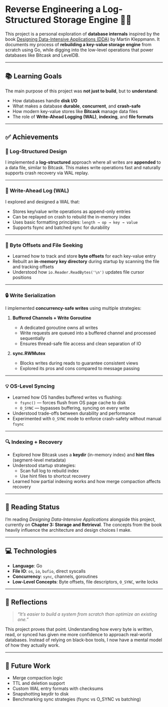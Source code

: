 # Reverse Engineering a Log-Structured Storage Engine 🧠💾

This project is a personal exploration of **database internals** inspired by the book [Designing Data-Intensive Applications (DDA)](https://dataintensive.net/) by Martin Kleppmann. It documents my process of **rebuilding a key-value storage engine** from scratch using Go, while digging into the low-level operations that power databases like Bitcask and LevelDB.

---

## 📚 Learning Goals

The main purpose of this project was **not just to build**, but to **understand**:

- How databases handle **disk I/O**
- What makes a database **durable**, **concurrent**, and **crash-safe**
- How modern key-value stores like **Bitcask** manage data files
- The role of **Write-Ahead Logging (WAL)**, **indexing**, and **file formats**

---

## ✅ Achievements

### 📁 Log-Structured Design

I implemented a **log-structured** approach where all writes are **appended** to a data file, similar to Bitcask. This makes write operations fast and naturally supports crash recovery via WAL replay.

---

### 🔁 Write-Ahead Log (WAL)

I explored and designed a WAL that:

- Stores key/value write operations as append-only entries
- Can be replayed on crash to rebuild the in-memory index
- Uses basic formatting principles: `length → op → key → value`
- Supports fsync and batched sync for durability

---

### 📍 Byte Offsets and File Seeking

- Learned how to track and store **byte offsets** for each key-value entry
- Rebuilt an **in-memory key directory** during startup by scanning the file and tracking offsets
- Understood how `io.Reader.ReadBytes('\n')` updates file cursor positions

---

### 🔒 Write Serialization

I implemented **concurrency-safe writes** using multiple strategies:

1. **Buffered Channels + Write Goroutine**

   - A dedicated goroutine owns all writes
   - Write requests are queued into a buffered channel and processed sequentially
   - Ensures thread-safe file access and clean separation of IO

2. **sync.RWMutex**
   - Blocks writes during reads to guarantee consistent views
   - Explored its pros and cons compared to message passing

---

### 💡 OS-Level Syncing

- Learned how OS handles buffered writes vs flushing:
  - `fsync()` — forces flush from OS page cache to disk
  - `O_SYNC` — bypasses buffering, syncing on every write
- Understood trade-offs between durability and performance
- Experimented with `O_SYNC` mode to enforce crash-safety without manual `fsync`

---

### 🔍 Indexing + Recovery

- Explored how Bitcask uses a **keydir** (in-memory index) and **hint files** (segment-level metadata)
- Understood startup strategies:
  - Scan full log to rebuild index
  - Use hint files to shortcut recovery
- Learned how partial indexing works and how merge compaction affects recovery

---

## 📖 Reading Status

I’m reading _Designing Data-Intensive Applications_ alongside this project, currently on **Chapter 3: Storage and Retrieval**. The concepts from the book heavily influence the architecture and design choices I make.

---

## 💻 Technologies

- **Language**: Go
- **File IO**: `os`, `io`, `bufio`, direct syscalls
- **Concurrency**: `sync`, channels, goroutines
- **Low-Level Concepts**: Byte offsets, file descriptors, `O_SYNC`, write locks

---

## 🧠 Reflections

> _“It’s easier to build a system from scratch than optimize an existing one.”_

This project proves that point. Understanding how every byte is written, read, or synced has given me more confidence to approach real-world databases. Instead of relying on black-box tools, I now have a mental model of how they actually work.

---

## 🚧 Future Work

- Merge compaction logic
- TTL and deletion support
- Custom WAL entry formats with checksums
- Snapshotting keydir to disk
- Benchmarking sync strategies (fsync vs O_SYNC vs batching)
